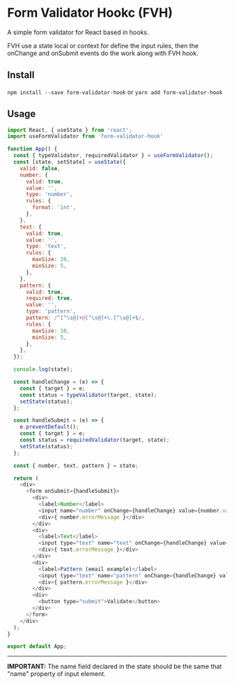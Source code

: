 # Form Validator Hookc (FVH)

A simple form validator for React based in hooks.

FVH use a state local or context for define the input rules,  then the onChange and onSubmit events do the work along with FVH hook.

## Install

`npm install --save form-validator-hook`
or
`yarn add form-validator-hook`

## Usage

```javascript
import React, { useState } from 'react';
import useFormValidator from 'form-validator-hook'

function App() {
  const { typeValidator, requiredValidator } = useFormValidator();
  const [state, setState] = useState({
    valid: false,
    number: {
      valid: true,
      value: '',
      type: 'number',
      rules: {
        format: 'int',
      },
    },
    text: {
      valid: true,
      value: '',
      type: 'text',
      rules: {
        maxSize: 20,
        minSize: 5,
      },
    },
    pattern: {
      valid: true,
      required: true,
      value: '',
      type: 'pattern',
      pattern: /^[^\s@]+@[^\s@]+\.[^\s@]+$/,
      rules: {
        maxSize: 10,
        minSize: 5,
      },
    },
  });

  console.log(state);

  const handleChange = (e) => {
    const { target } = e;
    const status = typeValidator(target, state);
    setState(status);
  };

  const handleSubmit = (e) => {
    e.preventDefault();
    const { target } = e;
    const status = requiredValidator(target, state);
    setState(status);
  };

  const { number, text, pattern } = state;

  return (
    <div>
      <form onSubmit={handleSubmit}>
        <div>
          <label>Number</label>
          <input name="number" onChange={handleChange} value={number.value} />
          <div>{ number.errorMessage }</div>
        </div>
        <div>
          <label>Text</label>
          <input type="text" name="text" onChange={handleChange} value={text.value} />
          <div>{ text.errorMessage }</div>
        </div>
        <div>
          <label>Pattern (email example)</label>
          <input type="text" name="pattern" onChange={handleChange} value={pattern.value} />
          <div>{ pattern.errorMessage }</div>
        </div>
        <div>
          <button type="submit">Validate</button>
        </div>
      </form>
    </div>
  );
}

export default App;
```

------------

**IMPORTANT:** The name field declared in the state should be the same that "name" property of input element.